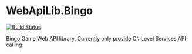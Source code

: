 # WebApiLib.Bingo

[![Build Status](https://dev.azure.com/GranDen-Corp/GranDen.Game.ApiLib.Bingo/_apis/build/status/GranDen-Corp.WebApiLib.Bingo?branchName=master)](https://dev.azure.com/GranDen-Corp/GranDen.Game.ApiLib.Bingo/_build/latest?definitionId=33&branchName=master)

Bingo Game Web API library, Currently only provide C# Level Services API calling.
